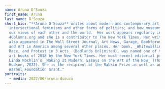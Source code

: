 ```yaml
---
name: Aruna D'Souza
first_name: Aruna
last_name: D'Souza
short_bio: "**Aruna D'Souza** writes about modern and contemporary art;
  intersectional feminisms and other forms of politics; and how museums shape
  our views of each other and the world.  Her work appears regularly in
  4Columns.org and she is a contributor to The New York Times. Her writing has
  also appeared in The Wall Street Journal, Art News, Garage, Bookforum, Frieze
  and Art in America among several other places. Her book, _Whitewalling: Art,
  Race, and Protest in 3 Acts_ (Badlands Unlimited), was named one of the best
  art books of 2018 by the New York Times. Her most recent editorial project is
  Linda Nochlin’s _Making It Modern: Essays on the Art of the Now_ (Thames &
  Hudson, 2022). She is the recipient of the Rabkin Prize as well as an Andy
  Warhol Foundation Grant."
portraits:
  - media: 2022/06/aruna-dsouza
---
```

